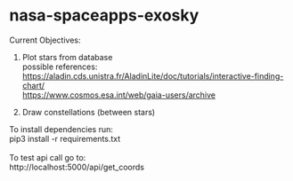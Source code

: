 # nasa-spaceapps-exosky
Current Objectives: <br/>
1. Plot stars from database <br/>
possible references: <br/>
https://aladin.cds.unistra.fr/AladinLite/doc/tutorials/interactive-finding-chart/ <br/>
https://www.cosmos.esa.int/web/gaia-users/archive <br/>

2. Draw constellations (between stars)<br/>


To install dependencies run: <br/>
pip3 install -r requirements.txt<br/>
<br/>
To test api call go to: <br/>
http://localhost:5000/api/get_coords<br/>